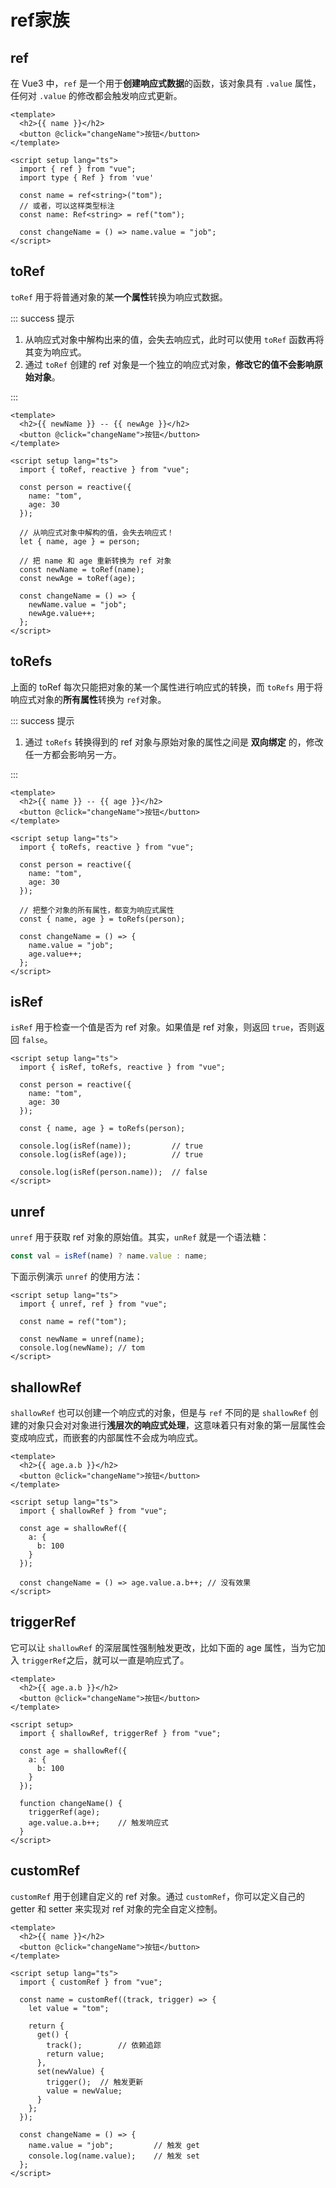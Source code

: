 # ref家族

## ref

在 Vue3 中，`ref` 是一个用于**创建响应式数据**的函数，该对象具有 `.value` 属性，任何对 `.value` 的修改都会触发响应式更新。

```Vue {10,12,14}
<template>
  <h2>{{ name }}</h2>
  <button @click="changeName">按钮</button>
</template>

<script setup lang="ts">
  import { ref } from "vue";
  import type { Ref } from 'vue'

  const name = ref<string>("tom");
  // 或者，可以这样类型标注
  const name: Ref<string> = ref("tom");

  const changeName = () => name.value = "job";
</script>
```



## toRef

`toRef` 用于将普通对象的某**一个属性**转换为响应式数据。

::: success 提示

1. 从响应式对象中解构出来的值，会失去响应式，此时可以使用 `toRef` 函数再将其变为响应式。
2. 通过 `toRef` 创建的 ref 对象是一个独立的响应式对象，**修改它的值不会影响原始对象**。

:::

```Vue {18,19}
<template>
  <h2>{{ newName }} -- {{ newAge }}</h2>
  <button @click="changeName">按钮</button>
</template>

<script setup lang="ts">
  import { toRef, reactive } from "vue";

  const person = reactive({
    name: "tom",
    age: 30
  });

  // 从响应式对象中解构的值，会失去响应式！
  let { name, age } = person;

  // 把 name 和 age 重新转换为 ref 对象
  const newName = toRef(name);
  const newAge = toRef(age);

  const changeName = () => {
    newName.value = "job";
    newAge.value++;
  };
</script>
```



## toRefs

上面的 toRef 每次只能把对象的某一个属性进行响应式的转换，而 `toRefs` 用于将 响应式对象的**所有属性**转换为 `ref`对象。

::: success 提示

1. 通过 `toRefs` 转换得到的 ref 对象与原始对象的属性之间是 **双向绑定** 的，修改任一方都会影响另一方。

:::

```Vue {15}
<template>
  <h2>{{ name }} -- {{ age }}</h2>
  <button @click="changeName">按钮</button>
</template>

<script setup lang="ts">
  import { toRefs, reactive } from "vue";

  const person = reactive({
    name: "tom",
    age: 30
  });

  // 把整个对象的所有属性，都变为响应式属性
  const { name, age } = toRefs(person);

  const changeName = () => {
    name.value = "job";
    age.value++;
  };
</script>
```



## isRef

 `isRef` 用于检查一个值是否为 ref 对象。如果值是 ref 对象，则返回 `true`，否则返回 `false`。

```Vue
<script setup lang="ts">
  import { isRef, toRefs, reactive } from "vue";

  const person = reactive({
    name: "tom",
    age: 30
  });

  const { name, age } = toRefs(person);

  console.log(isRef(name));         // true
  console.log(isRef(age));          // true

  console.log(isRef(person.name));  // false
</script>
```



## unref

 `unref` 用于获取 ref 对象的原始值。其实，`unRef` 就是一个语法糖：

```js
const val = isRef(name) ? name.value : name;
```

下面示例演示 `unref` 的使用方法：

```Vue {6}
<script setup lang="ts">
  import { unref, ref } from "vue";

  const name = ref("tom");

  const newName = unref(name);
  console.log(newName); // tom
</script>
```



## shallowRef

`shallowRef` 也可以创建一个响应式的对象，但是与 `ref` 不同的是 `shallowRef` 创建的对象只会对对象进行**浅层次的响应式处理**，这意味着只有对象的第一层属性会变成响应式，而嵌套的内部属性不会成为响应式。

```Vue
<template>
  <h2>{{ age.a.b }}</h2>
  <button @click="changeName">按钮</button>
</template>

<script setup lang="ts">
  import { shallowRef } from "vue";

  const age = shallowRef({
    a: {
      b: 100
    }
  });

  const changeName = () => age.value.a.b++; // 没有效果
</script>
```



## triggerRef

它可以让 `shallowRef` 的深层属性强制触发更改，比如下面的 age 属性，当为它加入 `triggerRef`之后，就可以一直是响应式了。

```Vue {16}
<template>
  <h2>{{ age.a.b }}</h2>
  <button @click="changeName">按钮</button>
</template>

<script setup>
  import { shallowRef, triggerRef } from "vue";

  const age = shallowRef({
    a: {
      b: 100
    }
  });

  function changeName() {
    triggerRef(age);
    age.value.a.b++;    // 触发响应式
  }
</script>
```



## customRef

`customRef` 用于创建自定义的 ref 对象。通过 `customRef`，你可以定义自己的 getter 和 setter 来实现对 ref 对象的完全自定义控制。

```Vue
<template>
  <h2>{{ name }}</h2>
  <button @click="changeName">按钮</button>
</template>

<script setup lang="ts">
  import { customRef } from "vue";

  const name = customRef((track, trigger) => {
    let value = "tom";

    return {
      get() {
        track(); 		// 依赖追踪
        return value;
      },
      set(newValue) {
        trigger(); 	// 触发更新
        value = newValue;
      }
    };
  });

  const changeName = () => {
    name.value = "job";         // 触发 get
    console.log(name.value);    // 触发 set
  };
</script>
```
